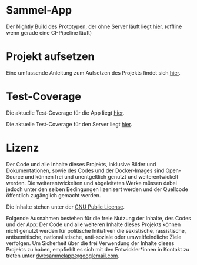 # Sammel-App

Der Nightly Build des Prototypen, der ohne Server läuft liegt [hier](https://gitlab.com/kybernetik/sammel-app/-/jobs/artifacts/master/raw/downloads/sammel_app/sammel-app-nightly.apk?job=build_android_apk).
(offline wenn gerade eine CI-Pipeline läuft)

# Projekt aufsetzen

Eine umfassende Anleitung zum Aufsetzen des Projekts findet sich [hier](https://gitlab.com/kybernetik/sammel-app/wikis/Projekt-aufsetzen).

# Test-Coverage

Die aktuelle Test-Coverage für die App liegt [hier](https://kybernetik.gitlab.io/sammel-app/coverage/app).

Die aktuelle Test-Coverage für den Server liegt [hier](https://kybernetik.gitlab.io/sammel-app/coverage/server).

# Lizenz

Der Code und alle Inhalte dieses Projekts, inklusive Bilder und Dokumentationen, sowie des Codes und der Docker-Images sind Open-Source und können frei und unentgeltlich genutzt und weiterentwickelt werden. Die  weiterentwickelten und abgeleiteten Werke müssen dabei jedoch unter den selben Bedingungen lizenisert werden und der Quellcode öffentlich zugänglich gemacht werden.

Die Inhalte stehen unter der [GNU Public License](https://www.gnu.org/licenses/gpl-3.0.de.html).

Folgende Ausnahmen bestehen für die freie Nutzung der Inhalte, des Codes und der App: Der Code und alle weiteren Inhalte dieses Projekts können nicht genutzt werden für politische Initiativen die sexistische, rassistische, antisemitische, nationalistische, anti-soziale oder umweltfeindliche Ziele verfolgen. Um Sicherheit über die frei Verwendung der Inhalte dieses Projekts zu haben, empfiehlt es sich mit den Entwickler*innen in Kontakt zu treten unter [dwesammelapp@googlemail.com](mail:dwesammelapp@googlemail.com).
